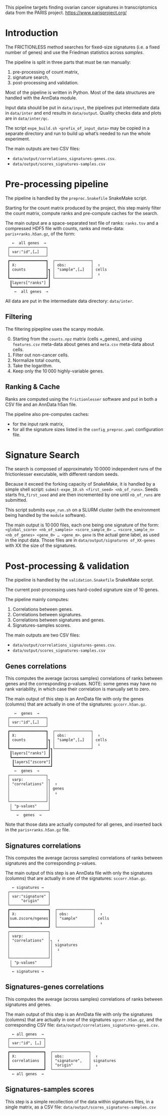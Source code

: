 
This pipeline targets finding ovarian cancer signatures in transcriptomics data from the PARIS project.
https://www.parisproject.org/


Introduction
============

The FRICTIONLESS method searches for fixed-size signatures
(i.e. a fixed number of genes) and use the Friedman statistics across *samples*.

The pipeline is split in three parts that must be ran manually:
1. pre-processing of count matrix,
2. signature search,
3. post-processing and validation.

Most of the pipeline is written in Python.
Most of the data structures are handled with the AnnData module.

Input data should be put in `data/input`, the pipelines put intermediate data in
`data/inter` and end results in `data/output`.
Quality checks data and plots are in `data/inter/qc`.

The script `expe_build.sh <prefix_of_input_data>`
may be copied in a separate directory and run to build
up what’s needed to run the whole experiment.

The main outputs are two CSV files:
- `data/output/correlations_signatures-genes.csv`.
- `data/output/scores_signatures-samples.csv`


Pre-processing pipeline
=======================

The pipeline is handled by the `preproc.Snakefile` SnakeMake script.

Starting for the count matrix produced by the project, this step mainly filter
the count matrix, compute ranks and pre-compute caches for the search.

The main output are a space-separated text file of ranks: `ranks.tsv`
and a compressed HDF5 file with counts, ranks and meta-data: `paris+ranks.h5an.gz`,
of the form:

       ←  all genes  →
     ┌────────────────┐
     │ var:"id",[…]   │
     └────────────────┘
     ┏━━━━━━━━━━━━━━━━┓  ┌────────────────┐
     ┃ X:             ┃  │ obs:           │  ↑
     ┃ counts         ┃┓ │ "sample",[…]   │ cells
     ┃                ┃┃ │                │  ↓
     ┗━━━━━━━━━━━━━━━━┛┃ └────────────────┘
      ┃layers["ranks"] ┃ 
      ┗━━━━━━━━━━━━━━━━┛ 
        ←  all genes  →

All data are put in the intermediate data directory: `data/inter`.


Filtering
---------

The filtering pipepline uses the scanpy module.

0. Starting from the `counts.npz` matrix (cells ×_genes),
   and using `features.csv` meta-data about genes and
   `meta.csv` meta-data about cells.
1. Filter out non-cancer cells.
2. Normalize total counts,
3. Take the logarithm.
4. Keep only the 10 000 highly-variable genes.


Ranking & Cache
---------------

Ranks are computed using the `frictionlesser` software and put in both a CSV
file and an AnnData h5an file.

The pipeline also pre-computes caches:
- for the input rank matrix,
- for all the signature sizes listed in the `config_preproc.yaml` configuration file.


Signature Search
================

The search is composed of approximately 10 0000 independent runs of the
frictionlesser executable, with different random seeds.

Because it exceed the forking capacity of SnakeMake, it is handled by a simple
shell script: `submit-expe_10.sh <first_seed> <nb_of_runs>`.
Seeds starts fro_`first_seed` and are then incremented by one until `nb_of_runs`
are submitted.

This script submits `expe_run.sh` on a SLURM cluster
(with the environment being handled by the `module` software).

The main output is 10 000 files, each one being one signature of the form:
`<global_score> <nb_of_samples> <score_sample_0> … <score_sample_n> <nb_of_genes> <gene_0> … <gene_m>`.
`gene` is the actual gene label, as used in the input data.
Those files are in `data/output/signatures of_XX-genes` with XX the size of the signatures.


Post-processing & validation
============================

The pipeline is handled by the `validation.Snakefile` SnakeMake script.

The current post-processing uses hard-coded signature size of 10 genes.

The pipeline mainly computes:
1. Correlations between genes.
2. Correlations between signatures.
3. Correlations between signatures and genes.
4. Signatures-samples scores.

The main outputs are two CSV files:
- `data/output/correlations_signatures-genes.csv`.
- `data/output/scores_signatures-samples.csv`


Genes correlations
------------------

This computes the average (across samples) correlations of ranks between genes
and the corresponding p-values.
NOTE: some genes may have no rank variability,
in which case their correlation is manually set to zero.

The main output of this step is an AnnData file
with only the genes (columns) that are actually in one of the
signatures: `gccorr.h5an.gz`.

        ←  genes  →
     ┌────────────────┐
     │ var:"id",[…]   │
     └────────────────┘
     ┏━━━━━━━━━━━━━━━━┓  ┌────────────────┐
     ┃ X:             ┃  │ obs:           │  ↑
     ┃ counts         ┃┓ │ "sample",[…]   │ cells
     ┃                ┃┃ │                │  ↓
     ┗━━━━━━━━━━━━━━━━┛┃┓└────────────────┘
      ┃layers["ranks"] ┃┃
      ┗━━━━━━━━━━━━━━━━┛┃
       ┃layers["zscore"]┃
       ┗━━━━━━━━━━━━━━━━┛
        ←  genes  →
     ┌────────────────┐
     │ varp:          │┐
     │ "correlations" ││  ↑
     │                ││ genes
     │                ││  ↓
     │                ││
     └────────────────┘│
      │ "p-values"     │
      └────────────────┘
         ←  genes  →

Note that those data are actually computed for all genes, and inserted back in
the `paris+ranks.h5an.gz` file.


Signatures correlations
-----------------------

This computes the average (across samples) correlations of ranks between signatures
and the corresponding p-values.

The main output of this step is an AnnData file
with only the signatures (columns) that are actually in one of the
signatures: `sccorr.h5an.gz`.

       ← signatures →
     ┌─────────────────┐
     │ var:"signature" │
     │     "origin"    │
     └─────────────────┘
     ┏━━━━━━━━━━━━━━━━━┓  ┌────────────────┐
     ┃ X:              ┃  │ obs:           │  ↑
     ┃sum.zscore/ngenes┃  │ "sample"       │ cells
     ┃                 ┃  │                │  ↓
     ┗━━━━━━━━━━━━━━━━━┛  └────────────────┘
     ┌─────────────────┐
     │ varp:           │
     │ "correlations"  │┐  ↑
     │                 ││ signatures
     │                 ││  ↓
     │                 ││
     └─────────────────┘│
      │ "p-values"      │
      └─────────────────┘
       ← signatures →


Signatures-genes correlations
-----------------------------

This computes the average (across samples) correlations of ranks between
signatures and genes.

The main output of this step is an AnnData file
with only the signatures (columns) that are actually in one of the
signatures `sgcorr.h5an.gz`, and the corresponding CSV file:
`data/output/correlations_signatures-genes.csv`.

       ← all genes  →
     ┌───────────────┐
     │ var:"id", […] │
     └───────────────┘
     ┏━━━━━━━━━━━━━━━┓  ┌────────────────┐
     ┃ X:            ┃  │ obs:           │  ↑
     ┃ correlations  ┃  │ "signature",   │ signatures
     ┃               ┃  │ "origin"       │  ↓
     ┗━━━━━━━━━━━━━━━┛  └────────────────┘
       ← all genes  →


Signatures-samples scores
-------------------------

This step is a simple recollection of the data within signatures files,
in a single matrix, as a CSV file: `data/output/scores_signatures-samples.csv`
